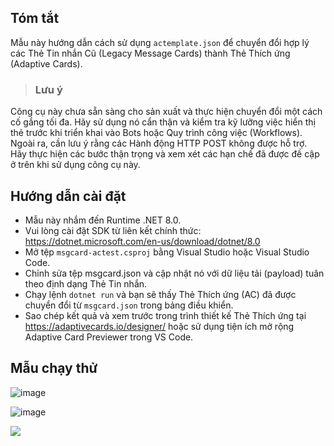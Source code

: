 ## Tóm tắt

Mẫu này hướng dẫn cách sử dụng `actemplate.json` để chuyển đổi hợp lý các Thẻ Tin nhắn Cũ (Legacy Message Cards) thành Thẻ Thích ứng (Adaptive Cards).  
> ### **Lưu ý**  
Công cụ này chưa sẵn sàng cho sản xuất và thực hiện chuyển đổi một cách cố gắng tối đa. Hãy sử dụng nó cẩn thận và kiểm tra kỹ lưỡng việc hiển thị thẻ trước khi triển khai vào Bots hoặc Quy trình công việc (Workflows). Ngoài ra, cần lưu ý rằng các Hành động HTTP POST không được hỗ trợ.  
Hãy thực hiện các bước thận trọng và xem xét các hạn chế đã được đề cập ở trên khi sử dụng công cụ này.

## Hướng dẫn cài đặt

 - Mẫu này nhắm đến Runtime .NET 8.0.
 - Vui lòng cài đặt SDK từ liên kết chính thức: https://dotnet.microsoft.com/en-us/download/dotnet/8.0
 - Mở tệp `msgcard-actest.csproj` bằng Visual Studio hoặc Visual Studio Code.
 - Chỉnh sửa tệp msgcard.json và cập nhật nó với dữ liệu tải (payload) tuân theo định dạng Thẻ Tin nhắn.
 - Chạy lệnh `dotnet run` và bạn sẽ thấy Thẻ Thích ứng (AC) đã được chuyển đổi từ `msgcard.json` trong bảng điều khiển.
 - Sao chép kết quả và xem trước trong trình thiết kế Thẻ Thích ứng tại https://adaptivecards.io/designer/ hoặc sử dụng tiện ích mở rộng Adaptive Card Previewer trong VS Code.

## Mẫu chạy thử
![image](assets/run-command.png)

![image](assets/adaptive-card.png)

<img src="https://pnptelemetry.azurewebsites.net/microsoft-teams-samples/tools/message-card-to-ac-transformation" />
